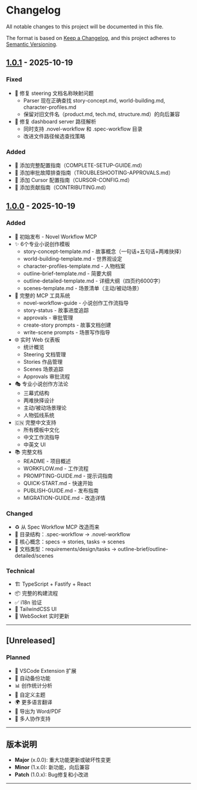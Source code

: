 # Changelog

All notable changes to this project will be documented in this file.

The format is based on [Keep a Changelog](https://keepachangelog.com/en/1.0.0/),
and this project adheres to [Semantic Versioning](https://semver.org/spec/v2.0.0.html).

## [1.0.1] - 2025-10-19

### Fixed
- 🐛 修复 steering 文档名称映射问题
  - Parser 现在正确查找 story-concept.md, world-building.md, character-profiles.md
  - 保留对旧文件名（product.md, tech.md, structure.md）的向后兼容
- 🐛 修复 dashboard server 路径解析
  - 同时支持 .novel-workflow 和 .spec-workflow 目录
  - 改进文件路径候选查找策略

### Added
- 📝 添加完整配置指南（COMPLETE-SETUP-GUIDE.md）
- 📝 添加审批故障排查指南（TROUBLESHOOTING-APPROVALS.md）
- 📝 添加 Cursor 配置指南（CURSOR-CONFIG.md）
- 📝 添加贡献指南（CONTRIBUTING.md）

## [1.0.0] - 2025-10-19

### Added
- 🎉 初始发布 - Novel Workflow MCP
- ✨ 6个专业小说创作模板
  - story-concept-template.md - 故事概念（一句话+五句话+两难抉择）
  - world-building-template.md - 世界观设定
  - character-profiles-template.md - 人物档案
  - outline-brief-template.md - 简要大纲
  - outline-detailed-template.md - 详细大纲（四页约6000字）
  - scenes-template.md - 场景清单（主动/被动场景）
- 🔧 完整的 MCP 工具系统
  - novel-workflow-guide - 小说创作工作流指导
  - story-status - 故事进度追踪
  - approvals - 审批管理
  - create-story prompts - 故事文档创建
  - write-scene prompts - 场景写作指导
- 🌐 实时 Web 仪表板
  - 统计概览
  - Steering 文档管理
  - Stories 作品管理
  - Scenes 场景追踪
  - Approvals 审批流程
- 🎭 专业小说创作方法论
  - 三幕式结构
  - 两难抉择设计
  - 主动/被动场景理论
  - 人物弧线系统
- 🇨🇳 完整中文支持
  - 所有模板中文化
  - 中文工作流指导
  - 中英文 UI
- 📚 完整文档
  - README - 项目概述
  - WORKFLOW.md - 工作流程
  - PROMPTING-GUIDE.md - 提示词指南
  - QUICK-START.md - 快速开始
  - PUBLISH-GUIDE.md - 发布指南
  - MIGRATION-GUIDE.md - 改造详情

### Changed
- ♻️ 从 Spec Workflow MCP 改造而来
- 📂 目录结构：.spec-workflow → .novel-workflow
- 🔄 核心概念：specs → stories, tasks → scenes
- 📝 文档类型：requirements/design/tasks → outline-brief/outline-detailed/scenes

### Technical
- 🏗️ TypeScript + Fastify + React
- 📦 完整的构建流程
- ✅ i18n 验证
- 🎨 TailwindCSS UI
- 🔌 WebSocket 实时更新

---

## [Unreleased]

### Planned
- 📱 VSCode Extension 扩展
- 🔄 自动备份功能
- 📊 创作统计分析
- 🎨 自定义主题
- 🌍 更多语言翻译
- 💾 导出为 Word/PDF
- 👥 多人协作支持

---

## 版本说明

- **Major** (x.0.0): 重大功能更新或破坏性变更
- **Minor** (1.x.0): 新功能，向后兼容
- **Patch** (1.0.x): Bug修复和小改进

---

[1.0.1]: https://github.com/futumaster/novel-workflow-mcp/compare/v1.0.0...v1.0.1
[1.0.0]: https://github.com/futumaster/novel-workflow-mcp/releases/tag/v1.0.0
